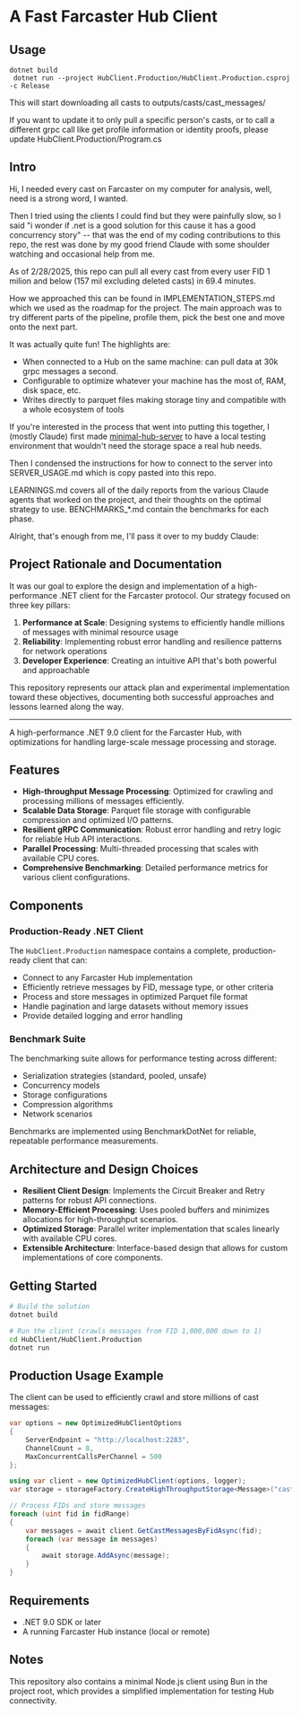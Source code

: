 # A Fast Farcaster Hub Client

## Usage
```
dotnet build
 dotnet run --project HubClient.Production/HubClient.Production.csproj -c Release
```

This will start downloading all casts to outputs/casts/cast_messages/

If you want to update it to only pull a specific person's casts, or to call a different grpc call like get profile information or identity proofs, please update HubClient.Production/Program.cs

## Intro

Hi, I needed every cast on Farcaster on my computer for analysis, well, need is a strong word, I wanted.

Then I tried using the clients I could find but they were painfully slow, so I said "i wonder if .net is a good solution for this cause it has a good concurrency story" -- that was the end of my coding contributions to this repo, the rest was done by my good friend Claude with some shoulder watching and occasional help from me.

As of 2/28/2025, this repo can pull all every cast from every user FID 1 milion and below (157 mil excluding deleted casts) in 69.4 minutes.

How we approached this can be found in IMPLEMENTATION_STEPS.md which we used as the roadmap for the project. The main approach was to try different parts of the pipeline, profile them, pick the best one and move onto the next part.

It was actually quite fun! The highlights are:

- When connected to a Hub on the same machine: can pull data at 30k grpc messages a second.
- Configurable to optimize whatever your machine has the most of, RAM, disk space, etc.
- Writes directly to parquet files making storage tiny and compatible with a whole ecosystem of tools

If you're interested in the process that went into putting this together, I (mostly Claude) first made [minimal-hub-server](https://github.com/jc4p/minimal-hub-server) to have a local testing environment that wouldn't need the storage space a real hub needs.

Then I condensed the instructions for how to connect to the server into SERVER_USAGE.md which is copy pasted into this repo.

LEARNINGS.md covers all of the daily reports from the various Claude agents that worked on the project, and their thoughts on the optimal strategy to use. BENCHMARKS_*.md contain the benchmarks for each phase.

Alright, that's enough from me, I'll pass it over to my buddy Claude:

## Project Rationale and Documentation

It was our goal to explore the design and implementation of a high-performance .NET client for the Farcaster protocol. Our strategy focused on three key pillars:

1. **Performance at Scale**: Designing systems to efficiently handle millions of messages with minimal resource usage
2. **Reliability**: Implementing robust error handling and resilience patterns for network operations
3. **Developer Experience**: Creating an intuitive API that's both powerful and approachable

This repository represents our attack plan and experimental implementation toward these objectives, documenting both successful approaches and lessons learned along the way.

---

A high-performance .NET 9.0 client for the Farcaster Hub, with optimizations for handling large-scale message processing and storage.

## Features

- **High-throughput Message Processing**: Optimized for crawling and processing millions of messages efficiently.
- **Scalable Data Storage**: Parquet file storage with configurable compression and optimized I/O patterns.
- **Resilient gRPC Communication**: Robust error handling and retry logic for reliable Hub API interactions.
- **Parallel Processing**: Multi-threaded processing that scales with available CPU cores.
- **Comprehensive Benchmarking**: Detailed performance metrics for various client configurations.

## Components

### Production-Ready .NET Client

The `HubClient.Production` namespace contains a complete, production-ready client that can:

- Connect to any Farcaster Hub implementation
- Efficiently retrieve messages by FID, message type, or other criteria
- Process and store messages in optimized Parquet file format
- Handle pagination and large datasets without memory issues
- Provide detailed logging and error handling

### Benchmark Suite

The benchmarking suite allows for performance testing across different:

- Serialization strategies (standard, pooled, unsafe)
- Concurrency models
- Storage configurations
- Compression algorithms
- Network scenarios

Benchmarks are implemented using BenchmarkDotNet for reliable, repeatable performance measurements.

## Architecture and Design Choices

- **Resilient Client Design**: Implements the Circuit Breaker and Retry patterns for robust API connections.
- **Memory-Efficient Processing**: Uses pooled buffers and minimizes allocations for high-throughput scenarios.
- **Optimized Storage**: Parallel writer implementation that scales linearly with available CPU cores.
- **Extensible Architecture**: Interface-based design that allows for custom implementations of core components.

## Getting Started

```bash
# Build the solution
dotnet build

# Run the client (crawls messages from FID 1,000,000 down to 1)
cd HubClient/HubClient.Production
dotnet run
```

## Production Usage Example

The client can be used to efficiently crawl and store millions of cast messages:

```csharp
var options = new OptimizedHubClientOptions
{
    ServerEndpoint = "http://localhost:2283",
    ChannelCount = 8,
    MaxConcurrentCallsPerChannel = 500
};

using var client = new OptimizedHubClient(options, logger);
var storage = storageFactory.CreateHighThroughputStorage<Message>("cast_messages", messageConverter);

// Process FIDs and store messages
foreach (uint fid in fidRange)
{
    var messages = await client.GetCastMessagesByFidAsync(fid);
    foreach (var message in messages)
    {
        await storage.AddAsync(message);
    }
}
```

## Requirements

- .NET 9.0 SDK or later
- A running Farcaster Hub instance (local or remote)

## Notes

This repository also contains a minimal Node.js client using Bun in the project root, which provides a simplified implementation for testing Hub connectivity. 